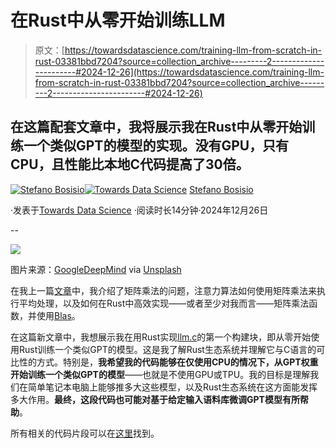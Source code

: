 # 在Rust中从零开始训练LLM

> 原文：[https://towardsdatascience.com/training-llm-from-scratch-in-rust-03381bbd7204?source=collection_archive---------2-----------------------#2024-12-26](https://towardsdatascience.com/training-llm-from-scratch-in-rust-03381bbd7204?source=collection_archive---------2-----------------------#2024-12-26)

## 在这篇配套文章中，我将展示我在Rust中从零开始训练一个类似GPT的模型的实现。没有GPU，只有CPU，且性能比本地C代码提高了30倍。

[](https://stefanobosisio1.medium.com/?source=post_page---byline--03381bbd7204--------------------------------)[![Stefano Bosisio](../Images/450d904024a4cbf1adf8a625886d852e.png)](https://stefanobosisio1.medium.com/?source=post_page---byline--03381bbd7204--------------------------------)[](https://towardsdatascience.com/?source=post_page---byline--03381bbd7204--------------------------------)[![Towards Data Science](../Images/a6ff2676ffcc0c7aad8aaf1d79379785.png)](https://towardsdatascience.com/?source=post_page---byline--03381bbd7204--------------------------------) [Stefano Bosisio](https://stefanobosisio1.medium.com/?source=post_page---byline--03381bbd7204--------------------------------)

·发表于[Towards Data Science](https://towardsdatascience.com/?source=post_page---byline--03381bbd7204--------------------------------) ·阅读时长14分钟·2024年12月26日

--

![](../Images/b2d10b30f55a0cd780f399191ce3b8e9.png)

图片来源：[GoogleDeepMind](https://unsplash.com/@googledeepmind) via [Unsplash](https://unsplash.com/photos/a-close-up-of-a-metal-object-on-a-white-surface-yyl3iDuS3s8)

在我上一篇[文章](https://medium.com/towards-data-science/writing-llms-in-rust-looking-for-an-efficient-matrix-multiplication-e9539b0cb9d3)中，我介绍了矩阵乘法的问题，注意力算法如何使用矩阵乘法来执行平均处理，以及如何在Rust中高效实现——或者至少对我而言——矩阵乘法函数，并使用[Blas](https://docs.rs/blas/latest/blas/)。

在这篇新文章中，我想展示我在用Rust实现[llm.c](https://github.com/karpathy/llm.c)的第一个构建块，即从零开始使用Rust训练一个类似GPT的模型。这是我了解Rust生态系统并理解它与C语言的可比性的方式。特别是，**我希望我的代码能够在仅使用CPU的情况下，从GPT权重开始训练一个类似GPT的模型**——也就是不使用GPU或TPU。我的目标是理解我们在简单笔记本电脑上能够推多大这些模型，以及Rust生态系统在这方面能发挥多大作用。**最终，这段代码也可能对基于给定输入语料库微调GPT模型有所帮助**。

所有相关的代码片段可以在[这里](https://github.com/Steboss/llm.rust)找到。

